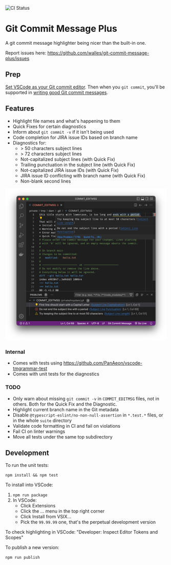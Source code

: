 ![CI Status](https://github.com/walles/git-commit-message-plus/actions/workflows/ci.yml/badge.svg?branch=main)

# Git Commit Message Plus

A git commit message highlighter being nicer than the built-in one.

Report issues here: <https://github.com/walles/git-commit-message-plus/issues>

## Prep

[Set VSCode as your Git commit
editor](https://code.visualstudio.com/docs/sourcecontrol/overview#_vs-code-as-git-editor).
Then when you `git commit`, you'll be supported in [writing good Git commit
messages](https://cbea.ms/git-commit).

## Features

- Highlight file names and what's happening to them
- Quick Fixes for certain diagnostics
- Inform about `git commit -v` if it isn't being used
- Code completion for JIRA issue IDs based on branch name
- Diagnostics for:
  - \> 50 characters subject lines
  - \> 72 characters subject lines
  - Not-capitalized subject lines (with Quick Fix)
  - Trailing punctuation in the subject line (with Quick Fix)
  - Not-capitalized JIRA issue IDs (with Quick Fix)
  - JIRA issue ID conflicting with branch name (with Quick Fix)
  - Non-blank second lines

<!-- FIXME: Add an animated demo here! -->

![Highlighted Git commit message](images/screenshot.png)

### Internal

- Comes with tests using <https://github.com/PanAeon/vscode-tmgrammar-test>
- Comes with unit tests for the diagnostics

### TODO

- Only warn about missing `git commit -v` in `COMMIT_EDITMSG` files, not in
  others. Both for the Quick Fix and the Diagnostic.
- Highlight current branch name in the Git metadata
- Disable `@typescript-eslint/no-non-null-assertion` in `*.test.*` files, or in
  the whole `suite` directory
- Validate code formatting in CI and fail on violations
- Fail CI on linter warnings
- Move all tests under the same top subdirectory

## Development

To run the unit tests:

```
npm install && npm test
```

To install into VSCode:

1. `npm run package`
1. In VSCode:
   - Click Extensions
   - Click the ... menu in the top right corner
   - Click Install from VSIX...
   - Pick the `99.99.99` one, that's the perpetual development version

To check highlighting in VSCode: "Developer: Inspect Editor Tokens and Scopes"

To publish a new version:

```
npm run publish
```
